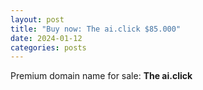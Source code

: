 ```yaml
---
layout: post
title: "Buy now: The ai.click $85.000"
date: 2024-01-12
categories: posts
---
```

Premium domain name for sale: **The ai.click**